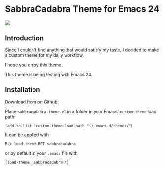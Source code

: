 # SabbraCadabra Theme for Emacs 24 #


![](https://raw.github.com/ctznfive/sabbracadabra-theme/master/screenshot.png)



## Introduction ##

Since I couldn't find anything that would satisfy my taste,
I decided to make a custom theme for my daily workflow.

I hope you enjoy this theme.

This theme is being testing with Emacs 24.



## Installation ##


Download from [on Github](https://github.com/ctznfive/sabbracadabra-theme).

Place `sabbracadabra-theme.el` in a folder in your Emacs' `custom-theme` load path:

    (add-to-list 'custom-theme-load-path "~/.emacs.d/themes/")

It can be applied with

    M-x load-theme RET sabbracadabra

or by default in your `.emacs` file with

    (load-theme 'sabbracadabra t)


